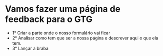 # Vamos fazer uma página de feedback para o GTG

- 1° Criar a parte onde o nosso formulário vai ficar
- 2° Analisar como tem que ser a nossa página e descrever aqui o que ela tem. 
- 3° Lançar a braba